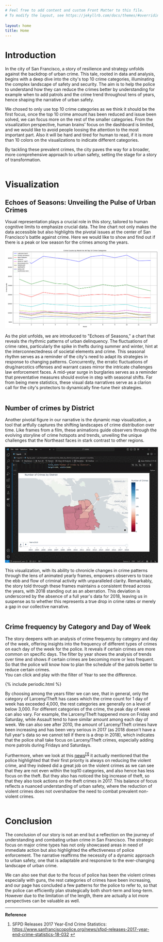 ```yaml
---
# Feel free to add content and custom Front Matter to this file.
# To modify the layout, see https://jekyllrb.com/docs/themes/#overriding-theme-defaults

layout: home
title: Home
---
```


# Introduction

In the city of San Francisco, a story of resilience and strategy unfolds against the backdrop of urban crime. This tale, rooted in data and analysis, begins with a deep dive into the city's top 10 crime categories, illuminating the complex landscape of safety and security. The aim is to help the police to understand how they can reduce the crimes better by understanding for example when to add patrols and the crime trend throughout tens of years, hence shaping the narrative of urban safety.

We chosed to only use top 10 crime categories as we think it should be the first focus, once the top 10 crime amount has been reduced and issue been solved, we can focus more on the rest of the smaller categories. From the visualization perspective, human brains' focus on the dashboard is limited, and we would like to avoid people loosing the attention to the most important part. Also it will be hard and tired for human to read, if it is more than 10 colors on the visualizations to indicate different categories.

By tackling these prevalent crimes, the city paves the way for a broader, more comprehensive approach to urban safety, setting the stage for a story of transformation.
<br>
<br>

# Visualization

## Echoes of Seasons: Unveiling the Pulse of Urban Crimes


Visual representation plays a crucial role in this story, tailored to human cognitive limits to emphasize crucial data. The line chart not only makes the data accessible but also highlights the pivotal issues at the center of San Francisco's battle against crime. Here we would like to show and find out if there is a peak or low season for the crimes among the years.

![Crime Counts by Month for All Top 10 Crime Categories](./img/timeseries.png)

As the plot unfolds, we are introduced to "Echoes of Seasons," a chart that reveals the rhythmic patterns of urban delinquency. The fluctuations of crime rates, particularly the spike in thefts during summer and winter, hint at the interconnectedness of societal elements and crime. This seasonal rhythm serves as a reminder of the city's need to adapt its strategies in response to changing patterns.  Concurrently, the erratic fluctuations of drug/narcotics offenses and warrant cases mirror the intricate challenges law enforcement faces. A mid-year surge in burglaries serves as a reminder that preventative measures should evolve in step with seasonal shifts. Far from being mere statistics, these visual data narratives serve as a clarion call for the city's protectors to dynamically fine-tune their strategies.
<br>
<br>

## Number of crimes by District

Another pivotal figure in our narrative is the dynamic map visualization, a tool that artfully captures the shifting landscapes of crime distribution over time. Like frames from a film, these animations guide observers through the evolving storyline of crime hotspots and trends, unveiling the unique challenges that the Northeast faces in stark contrast to other regions.

![Map Image](/img/mapgif.gif)


This visualization, with its ability to chronicle changes in crime patterns through the lens of animated yearly frames, empowers observers to trace the ebb and flow of criminal activity with unparalleled clarity. Remarkably, the story told through these frames maintains a consistent thread across the years, with 2018 standing out as an aberration. This deviation is underscored by the absence of a full year's data for 2018, leaving us in suspense as to whether this represents a true drop in crime rates or merely a gap in our collective narrative.
<br>
<br>


## Crime frequency by Category and Day of Week
The story deepens with an analysis of crime frequency by category and day of the week, offering insights into the frequency of different types of crimes on each day of the week for the police. It reveals if certain crimes are more common on specific days. The filter by year shows the analysis of trends over time and shows if certain crimes are becoming more or less frequent. So that the police will know how to plan the schedule of the patrols better to reduce certain crimes.
<br>
You can click and play with the filter of Year to see the difference.


{% include periodic.html %}

By choosing among the years filter we can see, that in general, only the category of Larceny/Theft has cases which the crime count for 1 day of week has exceeded 4,000, the rest categories are generally on a level of below 3,000. For different categories of the crime, the peak day of week can also vary. For example, the Larceny/Theft happened more on Friday and Saturday, while Assault tend to have similar amount among each day of week. We can also see after 2010, the amount of Larceny/Theft crimes have been increasing and has been very serious in 2017 (as 2018 doesn't have a full year's data so we cannot tell if there is a drop in 2018), which indicates that the police shall take focus on Larceny/Theft crimes, especially adding more patrols during Fridays and Saturdays.

Furthermore, when we look at this [news](https://www.sanfranciscopolice.org/news/sfpd-releases-2017-year-end-crime-statistics-18-032)<sup id="fnref1"><a href="#fn1">[1]</a></sup> it actually mentioned that the police highlighted that their first priority is always on reducing the violent crime, and they indeed did a great job on the violent crimes as we can see that they are not even within the top10 categories, and also hence has less focus on the theft. But they also has noticed the big increase of theft, so that they also took actions on the theft crimes in 2017. This balance of focus reflects a nuanced understanding of urban safety, where the reduction of violent crimes does not overshadow the need to combat prevalent non-violent crimes.
<br>
<br>


# Conclusion
The conclusion of our story is not an end but a reflection on the journey of understanding and combating urban crime in San Francisco. The strategic focus on major crime types has not only showcased areas in need of immediate action but also highlighted the effectiveness of police enforcement. The narrative reaffirms the necessity of a dynamic approach to urban safety, one that is adaptable and responsive to the ever-changing landscape of urban crime.

We can also see that due to the focus of police has been the violent crimes especially with guns, the rest categories of crimes have been increasing, and our page has concluded a few patterns for the police to refer to, so that the police can efficiently plan strategically both short-term and long-term. However due to the limitation of the length, there are actually a lot more perspectives can be valuable as well.

<!-- Later in the document, or at the bottom: -->

---
**Reference**
<ol>
  <li id="fn1">
    SFPD Releases 2017 Year-End Crime Statistics: <a href="https://www.sanfranciscopolice.org/news/sfpd-releases-2017-year-end-crime-statistics-18-032" target="_blank" rel="noopener noreferrer">https://www.sanfranciscopolice.org/news/sfpd-releases-2017-year-end-crime-statistics-18-032</a> <a href="#fnref1" title="Return to article">↩</a>
  </li>
</ol>
